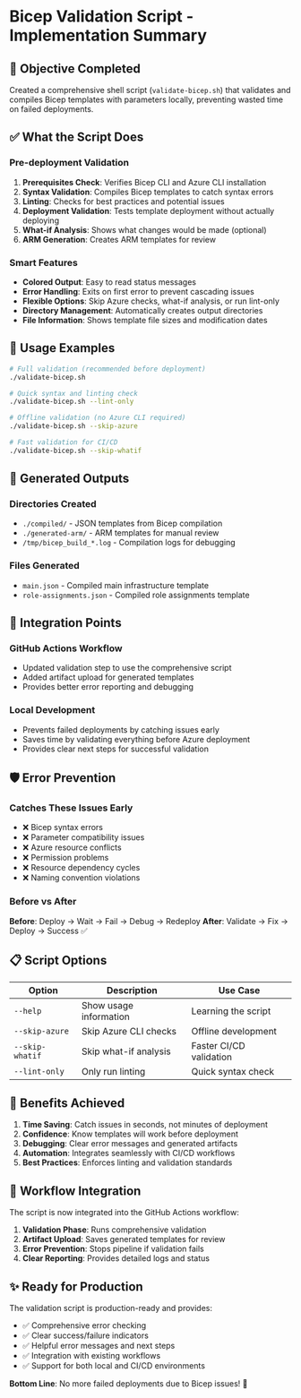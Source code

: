 # Bicep Validation Script - Implementation Summary

## 🎯 **Objective Completed**
Created a comprehensive shell script (`validate-bicep.sh`) that validates and compiles Bicep templates with parameters locally, preventing wasted time on failed deployments.

## ✅ **What the Script Does**

### **Pre-deployment Validation**
1. **Prerequisites Check**: Verifies Bicep CLI and Azure CLI installation
2. **Syntax Validation**: Compiles Bicep templates to catch syntax errors
3. **Linting**: Checks for best practices and potential issues
4. **Deployment Validation**: Tests template deployment without actually deploying
5. **What-if Analysis**: Shows what changes would be made (optional)
6. **ARM Generation**: Creates ARM templates for review

### **Smart Features**
- **Colored Output**: Easy to read status messages
- **Error Handling**: Exits on first error to prevent cascading issues
- **Flexible Options**: Skip Azure checks, what-if analysis, or run lint-only
- **Directory Management**: Automatically creates output directories
- **File Information**: Shows template file sizes and modification dates

## 🚀 **Usage Examples**

```bash
# Full validation (recommended before deployment)
./validate-bicep.sh

# Quick syntax and linting check
./validate-bicep.sh --lint-only

# Offline validation (no Azure CLI required)
./validate-bicep.sh --skip-azure

# Fast validation for CI/CD
./validate-bicep.sh --skip-whatif
```

## 📁 **Generated Outputs**

### **Directories Created**
- `./compiled/` - JSON templates from Bicep compilation
- `./generated-arm/` - ARM templates for manual review
- `/tmp/bicep_build_*.log` - Compilation logs for debugging

### **Files Generated**
- `main.json` - Compiled main infrastructure template
- `role-assignments.json` - Compiled role assignments template

## 🔧 **Integration Points**

### **GitHub Actions Workflow**
- Updated validation step to use the comprehensive script
- Added artifact upload for generated templates
- Provides better error reporting and debugging

### **Local Development**
- Prevents failed deployments by catching issues early
- Saves time by validating everything before Azure deployment
- Provides clear next steps for successful validation

## 🛡️ **Error Prevention**

### **Catches These Issues Early**
- ❌ Bicep syntax errors
- ❌ Parameter compatibility issues
- ❌ Azure resource conflicts
- ❌ Permission problems
- ❌ Resource dependency cycles
- ❌ Naming convention violations

### **Before vs After**
**Before**: Deploy → Wait → Fail → Debug → Redeploy
**After**: Validate → Fix → Deploy → Success ✅

## 📋 **Script Options**

| Option | Description | Use Case |
|--------|-------------|----------|
| `--help` | Show usage information | Learning the script |
| `--skip-azure` | Skip Azure CLI checks | Offline development |
| `--skip-whatif` | Skip what-if analysis | Faster CI/CD validation |
| `--lint-only` | Only run linting | Quick syntax check |

## 🎉 **Benefits Achieved**

1. **Time Saving**: Catch issues in seconds, not minutes of deployment
2. **Confidence**: Know templates will work before deployment
3. **Debugging**: Clear error messages and generated artifacts
4. **Automation**: Integrates seamlessly with CI/CD workflows
5. **Best Practices**: Enforces linting and validation standards

## 🔄 **Workflow Integration**

The script is now integrated into the GitHub Actions workflow:
1. **Validation Phase**: Runs comprehensive validation
2. **Artifact Upload**: Saves generated templates for review
3. **Error Prevention**: Stops pipeline if validation fails
4. **Clear Reporting**: Provides detailed logs and status

## ✨ **Ready for Production**

The validation script is production-ready and provides:
- ✅ Comprehensive error checking
- ✅ Clear success/failure indicators  
- ✅ Helpful error messages and next steps
- ✅ Integration with existing workflows
- ✅ Support for both local and CI/CD environments

**Bottom Line**: No more failed deployments due to Bicep issues! 🚀
